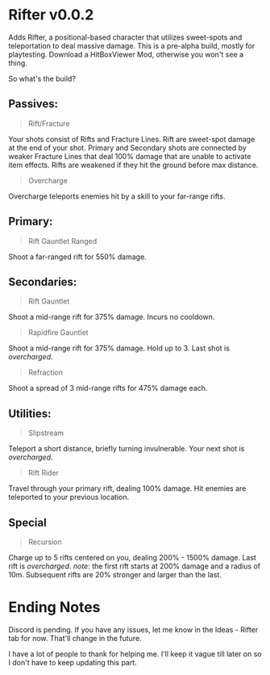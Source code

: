 # Rifter v0.0.2

Adds Rifter, a positional-based character that utilizes sweet-spots and teleportation to deal massive damage.
This is a pre-alpha build, mostly for playtesting. Download a HitBoxViewer Mod, otherwise you won't see a thing.

So what's the build?

## Passives:

> Rift/Fracture

Your shots consist of Rifts and Fracture Lines. Rift are sweet-spot damage at the end of your shot. Primary and Secondary shots are connected by weaker Fracture Lines that deal 100% damage that are unable to activate item effects. Rifts are weakened if they hit the ground before max distance.

> Overcharge

Overcharge teleports enemies hit by a skill to your far-range rifts.


## Primary: 

>Rift Gauntlet Ranged

Shoot a far-ranged rift for 550% damage.

## Secondaries: 

> Rift Gauntlet

Shoot a mid-range rift for 375% damage. Incurs no cooldown.

> Rapidfire Gauntlet

Shoot a mid-range rift for 375% damage. Hold up to 3. Last shot is *overcharged*.

> Refraction

Shoot a spread of 3 mid-range rifts for 475% damage each.

## Utilities:

> Slipstream

Teleport a short distance, briefly turning invulnerable. Your next shot is *overcharged*.

> Rift Rider

Travel through your primary rift, dealing 100% damage. Hit enemies are teleported to your previous location.

## Special

> Recursion

Charge up to 5 rifts centered on you, dealing 200% - 1500% damage. Last rift is *overcharged*.
*note*: the first rift starts at 200% damage and a radius of 10m. Subsequent rifts are 20% stronger and larger than the last.

# Ending Notes

Discord is pending. If you have any issues, let me know in the Ideas - Rifter tab for now. That'll change in the future.

I have a lot of people to thank for helping me. I'll keep it vague till later on so I don't have to keep updating this part.



